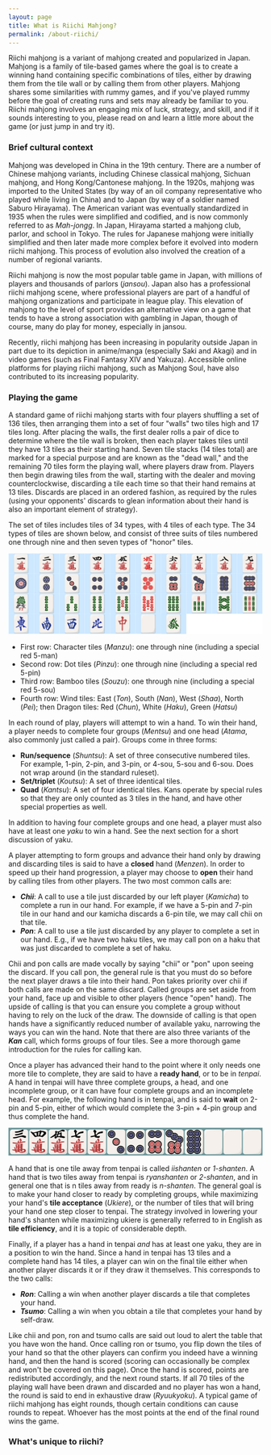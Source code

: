 ```yaml
---
layout: page
title: What is Riichi Mahjong?
permalink: /about-riichi/
---
```


Riichi mahjong is a variant of mahjong created and popularized in Japan. Mahjong is a family of tile-based games where the goal is to create a winning hand containing specific combinations of tiles, either by drawing them from the tile wall or by calling them from other players. Mahjong shares some similarities with rummy games, and if you've played rummy before the goal of creating runs and sets may already be familiar to you. Riichi mahjong involves an engaging mix of luck, strategy, and skill, and if it sounds interesting to you, please read on and learn a little more about the game (or just jump in and try it).

### Brief cultural context

Mahjong was developed in China in the 19th century. There are a number of Chinese mahjong variants, including Chinese classical mahjong, Sichuan mahjong, and Hong Kong/Cantonese mahjong. In the 1920s, mahjong was imported to the United States (by way of an oil company representative who played while living in China) and to Japan (by way of a soldier named Saburo Hirayama). The American variant was eventually standardized in 1935 when the rules were simplified and codified, and is now commonly referred to as *Mah-jongg*. In Japan, Hirayama started a mahjong club, parlor, and school in Tokyo. The rules for Japanese mahjong were initially simplified and then later made more complex before it evolved into modern riichi mahjong. This process of evolution also involved the creation of a number of regional variants.

Riichi mahjong is now the most popular table game in Japan, with millions of players and thousands of parlors (*jansou*). Japan also has a professional riichi mahjong scene, where professional players are part of a handful of mahjong organizations and participate in league play. This elevation of mahjong to the level of sport  provides an alternative view on a game that tends to have a strong association with gambling in Japan, though of course, many do play for money, especially in jansou.

Recently, riichi mahjong has been increasing in popularity outside Japan in part due to its depiction in anime/manga (especially Saki and Akagi) and in video games (such as Final Fantasy XIV and Yakuza). Accessible online platforms for playing riichi mahjong, such as Mahjong Soul, have also contributed to its increasing popularity. 

### Playing the game

A standard game of riichi mahjong starts with four players shuffling a set of 136 tiles, then arranging them into a set of four "walls" two tiles high and 17 tiles long. After placing the walls, the first dealer rolls a pair of dice to determine where the tile wall is broken, then each player takes tiles until they have 13 tiles as their starting hand. Seven tile stacks (14 tiles total) are marked for a special purpose and are known as the "dead wall," and the remaining 70 tiles form the playing wall, where players draw from. Players then begin drawing tiles from the wall, starting with the dealer and moving counterclockwise, discarding a tile each time so that their hand remains at 13 tiles. Discards are placed in an ordered fashion, as required by the rules (using your opponents' discards to glean information about their hand is also an important element of strategy).

The set of tiles includes tiles of 34 types, with 4 tiles of each type. The 34 types of tiles are shown below, and consist of three suits of tiles numbered one through nine and then seven types of "honor" tiles.

![The tiles of riichi mahjong](https://raw.githubusercontent.com/semiriichi/semiriichi.github.io/master/images/about-riichi/riichi_tiles.png)

- First row: Character tiles (*Manzu*): one through nine (including a special red 5-man)
- Second row: Dot tiles (*Pinzu*): one through nine (including a special red 5-pin)
- Third row: Bamboo tiles (*Souzu*): one through nine (including a special red 5-sou)
- Fourth row: Wind tiles: East (*Ton*), South (*Nan*), West (*Shaa*), North (*Pei*); then Dragon tiles: Red (*Chun*), White (*Haku*), Green (*Hatsu*)

In each round of play, players will attempt to win a hand. To win their hand, a player needs to complete four groups (*Mentsu*) and one head (*Atama*, also commonly just called a pair). Groups come in three forms:

- **Run/sequence** (*Shuntsu*): A set of three consecutive numbered tiles. For example, 1-pin, 2-pin, and 3-pin, or 4-sou, 5-sou and 6-sou. Does not wrap around (in the standard ruleset).
- **Set/triplet** (*Koutsu*): A set of three identical tiles.
- **Quad** (*Kantsu*): A set of four identical tiles. Kans operate by special rules so that they are only counted as 3 tiles in the hand, and have other special properties as well. 

In addition to having four complete groups and one head, a player must also have at least one *yaku* to win a hand. See the next section for a short discussion of yaku.

A player attempting to form groups and advance their hand only by drawing and discarding tiles is said to have a **closed** hand (*Menzen*). In order to speed up their hand progression, a player may choose to **open** their hand by calling tiles from other players. The two most common calls are:

- ***Chii***: A call to use a tile just discarded by our left player (*Kamicha*) to complete a run in our hand. For example, if we have a 5-pin and 7-pin tile in our hand and our kamicha discards a 6-pin tile, we may call chii on that tile.
- ***Pon***: A call to use a tile just discarded by any player to complete a set in our hand. E.g., if we have two haku tiles, we may call pon on a haku that was just discarded to complete a set of haku.

Chii and pon calls are made vocally by saying "chii" or "pon" upon seeing the discard. If you call pon, the general rule is that you must do so before the next player draws a tile into their hand. Pon takes priority over chii if both calls are made on the same discard. Called groups are set aside from your hand, face up and visible to other players (hence "open" hand). The upside of calling is that you can ensure you complete a group without having to rely on the luck of the draw. The downside of calling is that open hands have a significantly reduced number of available yaku, narrowing the ways you can win the hand. Note that there are also three variants of the ***Kan*** call, which forms groups of four tiles. See a more thorough game introduction for the rules for calling kan.

Once a player has advanced their hand to the point where it only needs one more tile to complete, they are said to have a **ready hand**, or to be in *tenpai*. A hand in tenpai will have three complete groups, a head, and one incomplete group, or it can have four complete groups and an incomplete head. For example, the following hand is in tenpai, and is said to **wait** on 2-pin and 5-pin, either of which would complete the 3-pin + 4-pin group and thus complete the hand.

![Courtesy of the efficiency trainer](https://raw.githubusercontent.com/semiriichi/semiriichi.github.io/master/images/about-riichi/tenpai_example.png)

A hand that is one tile away from tenpai is called *iishanten* or *1-shanten*. A hand that is two tiles away from tenpai is *ryanshanten* or *2-shanten*, and in general one that is n tiles away from ready is *n-shanten*. The general goal is to make your hand closer to ready by completing groups, while maximizing your hand's **tile acceptance** (*Ukiere*), or the number of tiles that will bring your hand one step closer to tenpai. The strategy involved in lowering your hand's shanten while maximizing ukiere is generally referred to in English as **tile efficiency**, and it is a topic of considerable depth.

Finally, if a player has a hand in tenpai *and* has at least one yaku, they are in a position to win the hand. Since a hand in tenpai has 13 tiles and a complete hand has 14 tiles, a player can win on the final tile either when another player discards it or if they draw it themselves. This corresponds to the two calls:

- ***Ron***: Calling a win when another player discards a tile that completes your hand.
- ***Tsumo***: Calling a win when you obtain a tile that completes your hand by self-draw.

Like chii and pon, ron and tsumo calls are said out loud to alert the table that you have won the hand. Once calling ron or tsumo, you flip down the tiles of your hand so that the other players can confirm you indeed have a winning hand, and then the hand is scored (scoring can occasionally be complex and won't be covered on this page). Once the hand is scored, points are redistributed accordingly, and the next round starts. If all 70 tiles of the playing wall have been drawn and discarded and no player has won a hand, the round is said to end in exhaustive draw (*Ryuukyoku*). A typical game of riichi mahjong has eight rounds, though certain conditions can cause rounds to repeat. Whoever has the most points at the end of the final round wins the game.

### What's unique to riichi?


